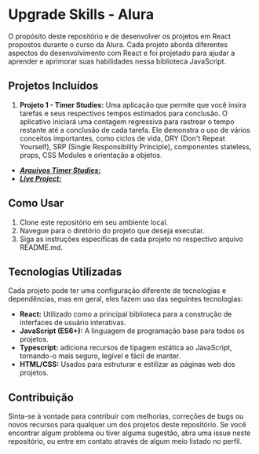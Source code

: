 # Upgrade Skills - Alura

O propósito deste repositório e de desenvolver os projetos em React propostos durante o curso da Alura. Cada projeto aborda diferentes aspectos do desenvolvimento com React e foi projetado para ajudar a aprender e aprimorar suas habilidades nessa biblioteca JavaScript.

## Projetos Incluídos

1. **Projeto 1 - Timer Studies:** Uma aplicação que permite que você insira tarefas e seus respectivos tempos estimados para conclusão. O aplicativo iniciará uma contagem regressiva para rastrear o tempo restante até a conclusão de cada tarefa. Ele demonstra o uso de vários conceitos importantes, como ciclos de vida, DRY (Don't Repeat Yourself), SRP (Single Responsibility Principle), componentes stateless, props, CSS Modules e orientação a objetos.
- ***[Arquivos Timer Studies:](https://github.com/patrickluizdev/alura-react-skills/tree/main/timer-studies)***
- ***[Live Project:](timerstudies.rf.gd)***



## Como Usar

1. Clone este repositório em seu ambiente local.
2. Navegue para o diretório do projeto que deseja executar.
3. Siga as instruções específicas de cada projeto no respectivo arquivo README.md.

## Tecnologias Utilizadas

Cada projeto pode ter uma configuração diferente de tecnologias e dependências, mas em geral, eles fazem uso das seguintes tecnologias:

- **React:** Utilizado como a principal biblioteca para a construção de interfaces de usuário interativas.
- **JavaScript (ES6+):** A linguagem de programação base para todos os projetos.
- **Typescript:** adiciona recursos de tipagem estática ao JavaScript, tornando-o mais seguro, legível e fácil de manter. 
- **HTML/CSS:** Usados para estruturar e estilizar as páginas web dos projetos.

## Contribuição

Sinta-se à vontade para contribuir com melhorias, correções de bugs ou novos recursos para qualquer um dos projetos deste repositório. Se você encontrar algum problema ou tiver alguma sugestão, abra uma issue neste repositório, ou entre em contato através de algum meio listado no perfil.